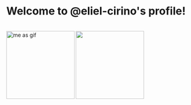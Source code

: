 # Welcome to @eliel-cirino's profile!

<div style="display: inline_block"><br>
  <a href="https://github.com/eliel-cirino">
  <img width='180px' align='left' alt="me as gif" src="https://media.giphy.com/media/1wuJs6lSVuTVqEeaKq/giphy.gif">
  <img height="180em" src="https://github-readme-stats.vercel.app/api?username=eliel-cirino&show_icons=true&theme=flag-india&include_all_commits=true&count_private=true&border_radius=0"/>
</div>
